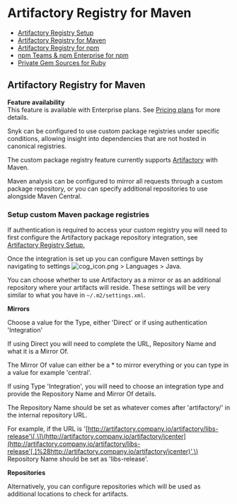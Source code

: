 # Artifactory Registry for Maven

* [ Artifactory Registry Setup](https://github.com/snyk/user-docs/tree/53fce7f51125484bfae446936b09a98076f1d418/hc/en-us/articles/360013805638-Artifactory-Registry-Setup/README.md)
* [ Artifactory Registry for Maven](https://github.com/snyk/user-docs/tree/53fce7f51125484bfae446936b09a98076f1d418/hc/en-us/articles/360005507418-Artifactory-Registry-for-Maven/README.md)
* [ Artifactory Registry for npm](https://github.com/snyk/user-docs/tree/53fce7f51125484bfae446936b09a98076f1d418/hc/en-us/articles/360007537418-Artifactory-Registry-for-npm/README.md)
* [ npm Teams & npm Enterprise for npm](https://github.com/snyk/user-docs/tree/53fce7f51125484bfae446936b09a98076f1d418/hc/en-us/articles/360009411777-npm-Teams-npm-Enterprise-for-npm/README.md)
* [ Private Gem Sources for Ruby](https://github.com/snyk/user-docs/tree/53fce7f51125484bfae446936b09a98076f1d418/hc/en-us/articles/360013742557-Private-Gem-Sources-for-Ruby/README.md)

## Artifactory Registry for Maven

**Feature availability**  
This feature is available with Enterprise plans. See [Pricing plans](https://snyk.io/plans/) for more details.

Snyk can be configured to use custom package registries under specific conditions, allowing insight into dependencies that are not hosted in canonical registries.

The custom package registry feature currently supports [Artifactory](https://github.com/snyk/user-docs/tree/53fce7f51125484bfae446936b09a98076f1d418/hc/en-us/articles/360013805638/README.md) with Maven.

Maven analysis can be configured to mirror all requests through a custom package repository, or you can specify additional repositories to use alongside Maven Central.

### **Setup custom Maven package registries**

If authentication is required to access your custom registry you will need to first configure the Artifactory package repository integration, see [Artifactory Registry Setup.](https://support.snyk.io/hc/en-us/articles/360013805638)

Once the integration is set up you can configure Maven settings by navigating to settings ![cog\_icon.png](https://support.snyk.io/hc/article_attachments/4402908592145/cog_icon.png) &gt; Languages &gt; Java.

You can choose whether to use Artifactory as a mirror or as an additional repository where your artifacts will reside. These settings will be very similar to what you have in `~/.m2/settings.xml`.

**Mirrors**

Choose a value for the Type, either 'Direct' or if using authentication 'Integration'

If using Direct you will need to complete the URL, Repository Name and what it is a Mirror Of.

The Mirror Of value can either be a \* to mirror everything or you can type in a value for example 'central'.

If using Type 'Integration', you will need to choose an integration type and provide the Repository Name and Mirror Of details.

The Repository Name should be set as whatever comes after 'artifactory/' in the internal repository URL.

For example, if the URL is '[http://artifactory.company.io/artifactory/libs-release'\[,\]\(http://artifactory.company.io/artifactory/jcenter](http://artifactory.company.io/artifactory/libs-release'[,]%28http://artifactory.company.io/artifactory/jcenter)',\) Repository Name should be set as 'libs-release'.

**Repositories**

Alternatively, you can configure repositories which will be used as additional locations to check for artifacts.


